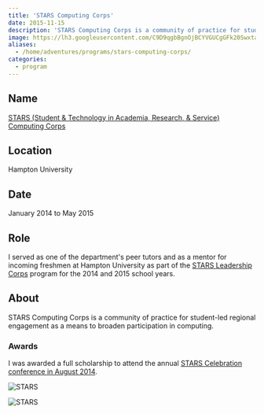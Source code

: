 ```yaml
---
title: 'STARS Computing Corps'
date: 2015-11-15
description: 'STARS Computing Corps is a community of practice for student-led regional engagement as a means to broaden participation in computing.'
image: https://lh3.googleusercontent.com/C9D9qgbBgnOjBCYVGUCgGFk20SwxtaKjVOe33rFqVl1lwhVdeZgvh0Gf_9H-Rzhm79Lj_aLZWyTjbo6kmtNPtUZnWokjXV7t-ZFPe01syhS4owAnAYMX16PE8s8RXQ2P3M7wRBWDbZNPIuvbHa7eSytybXjZrx35GrALOoAAmQN2v2Bb6UCXrZXQTMpfB1ENVnlvzgPUklH3R5wxnbDSb3pXKYBbByXIaBNsk7l9df13vhnfWtCkmjT-gMcnneUwocyJDabCJNnUMhifA9yEkyqSN8m5i-Wif3tCMY0TkuPkaKlnX_bjRGkZKJmOLe4Pr5sUUG0iE4VOXVz-eFEZTUb3o7raLc1xrLkyJe-g1sPAilCETHuByeuyrpYHBGpccD08_0Hs71mxa0EW93C3gUfCGUjIn9iG8aO3tYUJMTIsdEl-VB4-11NMptW-P52IwfDr83biLX7mJE374uJHkSVT1TZcE0zXKkyw4IAeXhrrHCZ_OPdjqqOgt9Ycf6Erm4zuXvlsE_DLhAKV2rVyZx4sSlOje9TDutrgGKDerTeLN1BquAYODtRacuiWFQGRkPwr3DjF8UIZaHLSun7RGyFKgxBaYuvUALc-5j5-p_oaMqZ1gHTn4f7_ljOT4Riw=w800-h534-no
aliases:
  - /home/adventures/programs/stars-computing-corps/
categories:
  - program
---
```


## Name

[STARS (Student & Technology in Academia, Research, & Service) Computing Corps](https://starscomputingcorps.org/ 'STARS Computing Corps')

## Location

Hampton University

## Date

January 2014 to May 2015

## Role

I served as one of the department's peer tutors and as a mentor for incoming freshmen at Hampton University as part of the [STARS Leadership Corps](https://starscomputingcorps.org/corps) program for the 2014 and 2015 school years.

## About

STARS Computing Corps is a community of practice for student-led regional engagement as a means to broaden participation in computing.

### Awards

I was awarded a full scholarship to attend the annual [STARS Celebration conference in August 2014](https://www.starscelebration.org/2014).

![STARS](https://lh3.googleusercontent.com/sJ7HqlUtUuoXG5fBb9_P50sESErDf0yhZ4ybvwu5kyjL8yOaKpm4VPtXZ-NFDzEBxupjYSLQgc02AEf5MCfbkeFEvOg5Z6UD_1VWiB3XJQrQlFxVuQ6moMi57yITG1CKtGJdngc-i5ehb2MoAJQX2t8l12rBXhevNXKph5_gSv0Hyyx2mHYoICCnd585w4FKYPXqmyiJRzolDvtJCZtWeNVQ_V-b0gmWhtIg2CZydZ3ABb13GZaJfLKGg3C3gNq65jQt0uE21WJ5xz6OffrLgHXKlak49Dnm81wL7gHr6TthhTt_J_JyhmjOOPKiwSkqPPU4ec8Y9O-PjDxYY4PHQG9ak1NIMw6vED_Eoha91cSXdD0SDzwdZLOHgE82h0Ue2Kl42oKFgKRxl2UHCesicHZe271XK9NIU8rvPWWQu3Y7I2dTaGdxRuTE-03h9K_pKEiXP-DO2zp2ABATrToj7v-C7OYVvCdR4ixAxxiiu0vsJXxV0qNlg_p0aWmDR4F-AbD7gUfQzD1w6MKDGtONlnt_YD5IwOusc2twuMepLWpte2Ddn3IjThVx0xGYDqgRD7VqBBcabKn6LZQZOQJEuRqor2CnnIOe0ez3WVqv4pxeHo6H87Ve09H_dP9XSjb_=w800-h534-no)

![STARS](https://lh3.googleusercontent.com/_1caQylhs7OM_dEQyA0nbEVbOgwAxxbw9FskGW9x2fDRbwaNa5FGnGFEN_xI9HQdSuHKQGItrQE75-1vvzC2jZfcxvjsfWkeP1B3Ok3cCClvOk3zYPK5EUB9WGGUlKOjkUMCxR-_80-YhHyHK_Dk6LieVkQOt3b2sZIvHzKBNtPCyc96cnewwE84249aYiZ14-m4FspHRaXc__rkyezYHACHxmP2uaq4siP4z9IP4RcV4387AmZmeBH31-OHmtpBqZgJpIg73cZrm6qdR_rhyZE9Umuw6gG_QG-zzRbHa28HVeA1WnqY1nB-QZ3VbN5praRuMYoA8nr8G2f-RYiJbQnIDNDxeMMW2YNduqjIMkCbdU4MiIBBI5Qb0HR8CarUDJ-DSu2Fhu0nGtT9lA-lkrI9A78QaFLbqYWX9POrYjon8S9X-SxJIFjNjIf5rMibTKaxyL7maKjjDtbmyvBnbe6OlPLSBVnq7uMjFEUmMzY_h6jwaZMikIoaNyp3wNfw5fgdqp4dle0MZKBsRZOmugYeNru-csvYWj7Q4c3X21kDlMf-Gsp6z0UYSjIcW5GEsa8BbtbxJMCDkodZjJHKZTpQkYW9wb9Pl0p1g8qklMJYM6v30kiWZnwZH0_Aj2X1=w742-h495-no)
